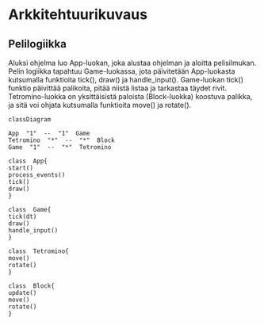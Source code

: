 # Arkkitehtuurikuvaus

## Pelilogiikka
Aluksi ohjelma luo App-luokan, joka alustaa ohjelman ja aloitta pelisilmukan.
Pelin logiikka tapahtuu Game-luokassa, jota päivitetään App-luokasta kutsumalla funktioita tick(), draw() ja handle_input().
Game-luokan tick() funktio päivittää palikoita, pitää niistä listaa ja tarkastaa täydet rivit.
Tetromino-luokka on yksittäisistä paloista (Block-luokka) koostuva palikka, ja sitä voi ohjata kutsumalla funktioita move() ja rotate().


```mermaid
classDiagram

App  "1"  --  "1"  Game
Tetromino  "*"  --  "*"  Block
Game  "1"  --  "*"  Tetromino

class  App{
start()
process_events()
tick()
draw()
}

class  Game{
tick(dt)
draw()
handle_input()
}

class  Tetromino{
move()
rotate()
}

class  Block{
update()
move()
rotate()
}
```
